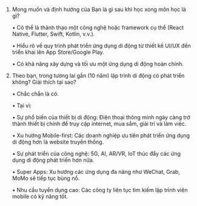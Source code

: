 1. Mong muốn và định hướng của Bạn là gì sau khi học xong môn học là gì?

	•	Có thể là thành thạo một công nghệ hoặc framework cụ thể (React Native, Flutter, Swift, Kotlin, v.v.).

	•	Hiểu rõ về quy trình phát triển ứng dụng di động từ thiết kế UI/UX đến triển khai lên App Store/Google Play.

	•	Có khả năng xây dựng và tối ưu một ứng dụng di động hoàn chỉnh.

3.	Theo bạn, trong tương lai gần (10 năm) lập trình di động có phát triển không? Giải thích tại sao?
   
	•	Chắc chắn là có.

	• 	Tại vì:

	•	Sự phổ biến của thiết bị di động: Điện thoại thông minh ngày càng trở thành thiết bị chính để truy cập internet, mua sắm, giải trí và làm việc.

	•	Xu hướng Mobile-first: Các doanh nghiệp ưu tiên phát triển ứng dụng di động hơn là website truyền thống.

	•	Sự phát triển của công nghệ: 5G, AI, AR/VR, IoT thúc đẩy các ứng dụng di động phát triển hơn nữa.

	•	Super Apps: Xu hướng các ứng dụng đa năng như WeChat, Grab, MoMo sẽ tiếp tục bùng nổ.

	•	Nhu cầu tuyển dụng cao: Các công ty liên tục tìm kiếm lập trình viên mobile có kỹ năng tốt.
